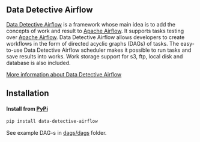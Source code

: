 ## Data Detective Airflow

[Data Detective Airflow](https://github.com/tinkoff/data-detective/tree/master/data-detective-airflow) is a framework
whose main idea is to add the concepts of work and result to [Apache Airflow](https://airflow.apache.org/).
It supports tasks testing over [Apache Airflow](https://airflow.apache.org/).
Data Detective Airflow allows developers to create workflows in the form of directed acyclic graphs (DAGs) of tasks.
The easy-to-use Data Detective Airflow scheduler makes it possible to run tasks and save results into works. 
Work storage support for s3, ftp, local disk and database is also included.

[More information about Data Detective Airflow](https://data-detective.dev/docs/data-detective-airflow/intro)

## Installation

#### Install from [PyPi](https://pypi.org/project/data-detective-airflow/)

```bash
pip install data-detective-airflow
```

See example DAG-s in [dags/dags](https://github.com/tinkoff/data-detective/tree/master/data-detective-airflow/dags/dags) folder.
